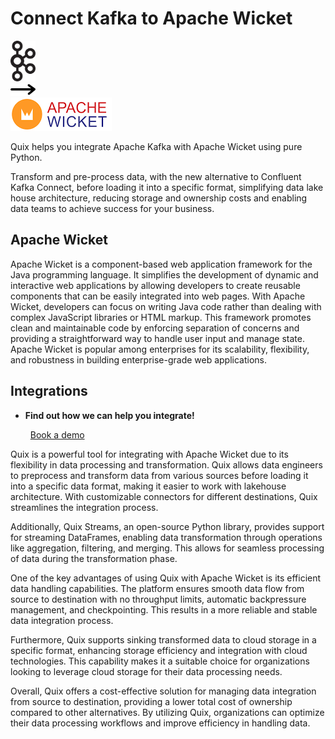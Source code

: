 # Connect Kafka to Apache Wicket

<div class="connect-images cards blog-grid-card" markdown>
<div>
<img src="../images/kafka_logo.png" width="40px" />
</div>
<div>
<img src="../images/arrow.svg" width="40px" />
</div>
<div>
<img src="./images/apache-wicket_1.jpg" />
</div>
</div>

Quix helps you integrate Apache Kafka with Apache Wicket using pure Python.

Transform and pre-process data, with the new alternative to Confluent Kafka Connect, before loading it into a specific format, simplifying data lake house architecture, reducing storage and ownership costs and enabling data teams to achieve success for your business.

## Apache Wicket

Apache Wicket is a component-based web application framework for the Java programming language. It simplifies the development of dynamic and interactive web applications by allowing developers to create reusable components that can be easily integrated into web pages. With Apache Wicket, developers can focus on writing Java code rather than dealing with complex JavaScript libraries or HTML markup. This framework promotes clean and maintainable code by enforcing separation of concerns and providing a straightforward way to handle user input and manage state. Apache Wicket is popular among enterprises for its scalability, flexibility, and robustness in building enterprise-grade web applications.

## Integrations

<div class="grid cards" markdown>

- __Find out how we can help you integrate!__

    <a class="md-button md-button--primary" href="https://quix.io/book-a-demo" target="_blank" style="margin:.5rem;">Book a demo</a>

</div>


Quix is a powerful tool for integrating with Apache Wicket due to its flexibility in data processing and transformation. Quix allows data engineers to preprocess and transform data from various sources before loading it into a specific data format, making it easier to work with lakehouse architecture. With customizable connectors for different destinations, Quix streamlines the integration process.

Additionally, Quix Streams, an open-source Python library, provides support for streaming DataFrames, enabling data transformation through operations like aggregation, filtering, and merging. This allows for seamless processing of data during the transformation phase.

One of the key advantages of using Quix with Apache Wicket is its efficient data handling capabilities. The platform ensures smooth data flow from source to destination with no throughput limits, automatic backpressure management, and checkpointing. This results in a more reliable and stable data integration process.

Furthermore, Quix supports sinking transformed data to cloud storage in a specific format, enhancing storage efficiency and integration with cloud technologies. This capability makes it a suitable choice for organizations looking to leverage cloud storage for their data processing needs.

Overall, Quix offers a cost-effective solution for managing data integration from source to destination, providing a lower total cost of ownership compared to other alternatives. By utilizing Quix, organizations can optimize their data processing workflows and improve efficiency in handling data.

